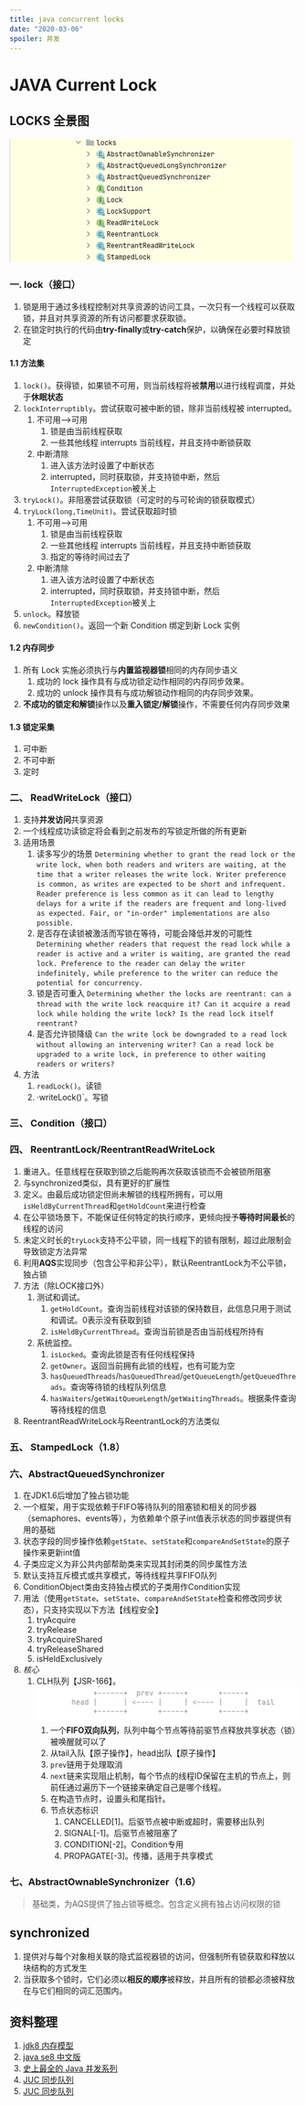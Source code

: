 ```yaml
---
title: java concurrent locks
date: "2020-03-06"
spoiler: 并发
---
```


# JAVA Current Lock

## LOCKS 全景图

![image](./locks.png)

### 一. lock（接口）

1. 锁是用于通过多线程控制对共享资源的访问工具，一次只有一个线程可以获取锁，并且对共享资源的所有访问都要求获取锁。
2. 在锁定时执行的代码由**try-finally**或**try-catch**保护，以确保在必要时释放锁定

#### 1.1 方法集

1. `lock()`。获得锁，如果锁不可用，则当前线程将被**禁用**以进行线程调度，并处于**休眠状态**
2. `lockInterruptibly`。尝试获取可被中断的锁，除非当前线程被 interrupted。
   1. 不可用-->可用
      1. 锁是由当前线程获取
      2. 一些其他线程 interrupts 当前线程，并且支持中断锁获取
   2. 中断清除
      1. 进入该方法时设置了中断状态
      2. interrupted，同时获取锁，并支持锁中断，然后`InterruptedException`被关上
3. `tryLock()`。非阻塞尝试获取锁（可定时的与可轮询的锁获取模式）
4. `tryLock(long,TimeUnit)`。尝试获取超时锁
   1. 不可用-->可用
      1. 锁是由当前线程获取
      2. 一些其他线程 interrupts 当前线程，并且支持中断锁获取
      3. 指定的等待时间过去了
   2. 中断清除
      1. 进入该方法时设置了中断状态
      2. interrupted，同时获取锁，并支持锁中断，然后`InterruptedException`被关上
5. `unlock`。释放锁
6. `newCondition()`。返回一个新 Condition 绑定到新 Lock 实例

#### 1.2 内存同步

1. 所有 Lock 实施必须执行与**内置监视器锁**相同的内存同步语义
   1. 成功的 lock 操作具有与成功锁定动作相同的内存同步效果。
   2. 成功的 unlock 操作具有与成功解锁动作相同的内存同步效果。
2. **不成功的锁定和解锁**操作以及**重入锁定/解锁**操作，不需要任何内存同步效果

#### 1.3 锁定采集

1. 可中断
2. 不可中断
3. 定时

### 二、 ReadWriteLock（接口）

1. 支持**并发访问**共享资源
2. 一个线程成功读锁定将会看到之前发布的写锁定所做的所有更新
3. 适用场景
   1. 读多写少的场景
      `Determining whether to grant the read lock or the write lock, when both readers and writers are waiting, at the time that a writer releases the write lock. Writer preference is common, as writes are expected to be short and infrequent. Reader preference is less common as it can lead to lengthy delays for a write if the readers are frequent and long-lived as expected. Fair, or "in-order" implementations are also possible.`
   2. 是否存在读锁被激活而写锁在等待，可能会降低并发的可能性
      `Determining whether readers that request the read lock while a reader is active and a writer is waiting, are granted the read lock. Preference to the reader can delay the writer indefinitely, while preference to the writer can reduce the potential for concurrency.`
   3. 锁是否可重入
      `Determining whether the locks are reentrant: can a thread with the write lock reacquire it? Can it acquire a read lock while holding the write lock? Is the read lock itself reentrant?`
   4. 是否允许锁降级
      `Can the write lock be downgraded to a read lock without allowing an intervening writer? Can a read lock be upgraded to a write lock, in preference to other waiting readers or writers?`
4. 方法
   1. `readLock()`。读锁
   2. ·writeLock()`。写锁

### 三、 Condition（接口）

### 四、 ReentrantLock/ReentrantReadWriteLock

1. 重进入。任意线程在获取到锁之后能购再次获取该锁而不会被锁所阻塞 
2. 与synchronized类似，具有更好的扩展性
3. 定义。由最后成功锁定但尚未解锁的线程所拥有，可以用`isHeldByCurrentThread`和`getHoldCount`来进行检查
4. 在公平锁场景下，不能保证任何特定的执行顺序，更倾向授予**等待时间最长**的线程的访问
5. 未定义时长的`tryLock`支持不公平锁，同一线程下的锁有限制，超过此限制会导致锁定方法异常
6. 利用**AQS**实现同步（包含公平和非公平），默认ReentrantLock为不公平锁，独占锁
7. 方法（除LOCK接口外）
    1. 测试和调试。
        1. `getHoldCount`。查询当前线程对该锁的保持数目，此信息只用于测试和调试。0表示没有获取到锁
        2. `isHeldByCurrentThread`。查询当前锁是否由当前线程所持有
    2. 系统监控。
        1. `isLocked`。查询此锁是否有任何线程保持
        2. `getOwner`。返回当前拥有此锁的线程，也有可能为空
        3. `hasQueuedThreads`/`hasQueuedThread`/`getQueueLength`/`getQueuedThreads`。查询等待锁的线程队列信息
        4. `hasWaiters`/`getWaitQueueLength`/`getWaitingThreads`。根据条件查询等待线程的信息
8. ReentrantReadWriteLock与ReentrantLock的方法类似
### 五、 StampedLock（1.8）

### 六、AbstractQueuedSynchronizer
1. 在JDK1.6后增加了独占锁功能
2. 一个框架，用于实现依赖于FIFO等待队列的阻塞锁和相关的同步器（semaphores、events等），为依赖单个原子int值表示状态的同步器提供有用的基础
3. 状态字段的同步操作依赖`getState`、`setState`和`compareAndSetState`的原子操作来更新int值
3. 子类应定义为非公共内部帮助类来实现其封闭类的同步属性方法
4. 默认支持互斥模式或共享模式，等待线程共享FIFO队列
5. ConditionObject类由支持独占模式的子类用作Condition实现
6. 用法（使用`getState`、`setState`、`compareAndSetState`检查和修改同步状态），只支持实现以下方法【线程安全】
    1. tryAcquire
    2. tryRelease
    3. tryAcquireShared
    4. tryReleaseShared
    5. isHeldExclusively
7. *核心*
    1. CLH队列【JSR-166】。
        ![image](./CLH.png)
        1. 一个**FIFO双向队列**，队列中每个节点等待前驱节点释放共享状态（锁）被唤醒就可以了
        2. 从tail入队【原子操作】，head出队【原子操作】
        3. `prev`链用于处理取消
        4. `next`链来实现阻止机制，每个节点的线程ID保留在主机的节点上，则前任通过遍历下一个链接来确定自己是哪个线程。
        5. 在构造节点时，设置头和尾指针。
        6. 节点状态标识
            1. CANCELLED[1]。后驱节点被中断或超时，需要移出队列
            2. SIGNAL[-1]。后驱节点被阻塞了
            3. CONDITION[-2]。Condition专用
            4. PROPAGATE[-3]。传播，适用于共享模式
    


### 七、AbstractOwnableSynchronizer（1.6）
> 基础类，为AQS提供了独占锁等概念。包含定义拥有独占访问权限的锁

## synchronized

1. 提供对与每个对象相关联的隐式监视器锁的访问，但强制所有锁获取和释放以块结构的方式发生
2. 当获取多个锁时，它们必须以**相反的顺序**被释放，并且所有的锁都必须被释放在与它们相同的词汇范围内。


## 资料整理

1. [jdk8 内存模型](https://docs.oracle.com/javase/specs/jls/se8/html/jls-17.html#jls-17.4)
2. [java se8 中文版](https://www.matools.com/api/java8)
3. [史上最全的 Java 并发系列](https://juejin.cn/post/6844904047305031693)
4. [JUC 同步队列](https://segmentfault.com/a/1190000018948010)
5. [JUC 同步队列](https://segmentfault.com/a/1190000015562787?utm_source=sf-related)
